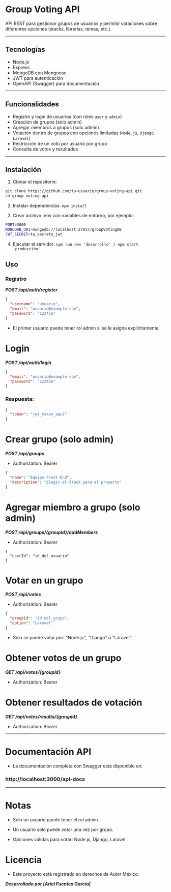# Group Voting API

API REST para gestionar grupos de usuarios y permitir votaciones sobre diferentes opciones (stacks, librerías, temas, etc.).

---

## Tecnologías

- Node.js
- Express
- MongoDB con Mongoose
- JWT para autenticación
- OpenAPI (Swagger) para documentación

---

## Funcionalidades

- Registro y login de usuarios (con roles `user` y `admin`)
- Creación de grupos (solo admin)
- Agregar miembros a grupos (solo admin)
- Votación dentro de grupos con opciones limitadas (`Node.js`, `Django`, `Laravel`)
- Restricción de un voto por usuario por grupo
- Consulta de votos y resultados

---

## Instalación

1. Clonar el repositorio:

```bash
git clone https://github.com/tu-usuario/group-voting-api.git
cd group-voting-api
```
2. Instalar dependencias:
`npm install`

3. Crear archivo .env con variables de entorno, por ejemplo:
```sh
PORT=3000
MONGODB_URI=mongodb://localhost:27017/groupVotingDB
JWT_SECRET=tu_secreto_jwt
```

4. Ejecutar el servidor:
`npm run dev 'desarrollo' / npm start 'producción'`

## Uso

### Registro

***POST /api/auth/register***
```json
{
  "username": "usuario",
  "email": "usuario@example.com",
  "password": "123456"
}
```
- El primer usuario puede tener rol admin si se le asigna explícitamente.

# Login

***POST /api/auth/login***
```json
{
  "email": "usuario@example.com",
  "password": "123456"
}
```
### Respuesta:
```json
{
  "token": "jwt_token_aqui"
}
```

# Crear grupo (solo admin)

***POST /api/groups***
- Authorization: Bearer <token>

```json
{
  "name": "Equipo Front End",
  "description": "Elegir el Stack para el proyecto"
}
```

# Agregar miembro a grupo (solo admin)

***POST /api/groups/{groupId}/addMembers***
- Authorization: Bearer <token>
```
{
  "userId": "id_del_usuario"
}
```

# Votar en un grupo

***POST /api/votes***
- Authorization: Bearer <token>
```json
{
  "groupId": "id_del_grupo",
  "option": "Laravel"
}
```
- Solo se puede votar por: "Node.js", "Django" o "Laravel".

# Obtener votos de un grupo

***GET /api/votes/{groupId}***
- Authorization: Bearer <token>

# Obtener resultados de votación

***GET /api/votes/results/{groupId}***
- Authorization: Bearer <token>

---
# Documentación API
- La documentación completa con Swagger está disponible en:

### http://localhost:3000/api-docs

---
# Notas
- Solo un usuario puede tener el rol admin.

- Un usuario solo puede votar una vez por grupo.

- Opciones válidas para votar: Node.js, Django, Laravel.

# Licencia
- Este proyecto está registrado en derechos de Autor México.

***Desarrollado por [Ariel Fuentes García]***

